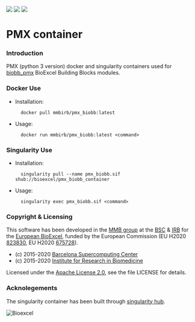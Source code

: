[![](https://img.shields.io/badge/docker-hub-blue)]()
[![](https://www.singularity-hub.org/static/img/hosted-singularity--hub-%23e32929.svg)]()
[![](https://img.shields.io/badge/License-Apache%202.0-blue.svg)](https://opensource.org/licenses/Apache-2.0)

# PMX container

### Introduction
PMX (python 3 version) docker and singularity containers used for [biobb_pmx](https://github.com/bioexcel/biobb_pmx) BioExcel Building Blocks modules.

### Docker Use

* Installation:


        docker pull mmbirb/pmx_biobb:latest


* Usage:


        docker run mmbirb/pmx_biobb:latest <command>

### Singularity Use

* Installation:


        singularity pull --name pmx_biobb.sif shub://bioexcel/pmx_biobb_container


* Usage:


        singularity exec pmx_biobb.sif <command>


### Copyright & Licensing
This software has been developed in the [MMB group](http://mmb.irbbarcelona.org) at the [BSC](http://www.bsc.es/) & [IRB](https://www.irbbarcelona.org/) for the [European BioExcel](http://bioexcel.eu/), funded by the European Commission (EU H2020 [823830](http://cordis.europa.eu/projects/823830), EU H2020 [675728](http://cordis.europa.eu/projects/675728)).

* (c) 2015-2020 [Barcelona Supercomputing Center](https://www.bsc.es/)
* (c) 2015-2020 [Institute for Research in Biomedicine](https://www.irbbarcelona.org/)

Licensed under the
[Apache License 2.0](https://www.apache.org/licenses/LICENSE-2.0), see the file LICENSE for details.

### Acknolegements
The singularity container has been built through [singularity hub](https://singularity-hub.org/).

![](https://bioexcel.eu/wp-content/uploads/2019/04/Bioexcell_logo_1080px_transp.png "Bioexcel")
